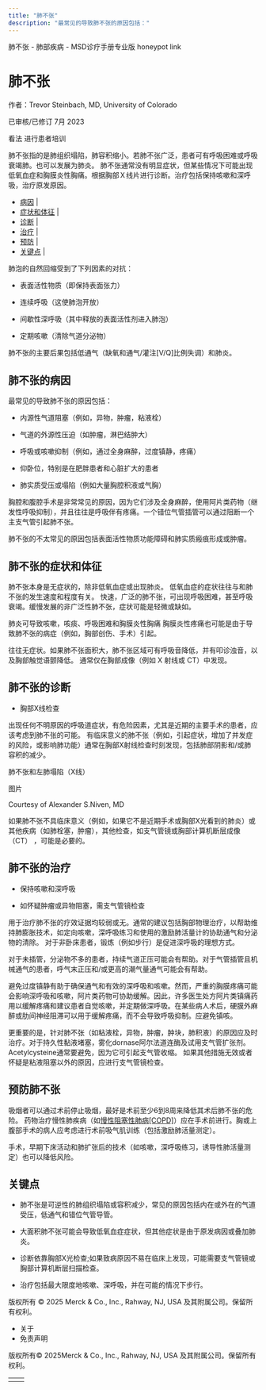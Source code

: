 ```yaml
---
title: "肺不张"
description: "最常见的导致肺不张的原因包括："
---
```


﻿肺不张 \- 肺部疾病 \- MSD诊疗手册专业版 honeypot link

# 肺不张

作者：Trevor Steinbach, MD, University of Colorado

已审核/已修订 7月 2023

看法 进行患者培训

肺不张指的是肺组织塌陷，肺容积缩小。若肺不张广泛，患者可有呼吸困难或呼吸衰竭肺。也可以发展为肺炎。 肺不张通常没有明显症状，但某些情况下可能出现低氧血症和胸膜炎性胸痛。根据胸部Ｘ线片进行诊断。治疗包括保持咳嗽和深呼吸，治疗原发原因。

- [病因](#病因_v8594177_zh) \|
- [症状和体征](#症状和体征_v8594193_zh) \|
- [诊断](#诊断_v8594198_zh) \|
- [治疗](#治疗_v8594204_zh) \|
- [预防](#预防_v8594214_zh) \|
- [关键点](#关键点_v8594217_zh) \|

肺泡的自然回缩受到了下列因素的对抗：

- 表面活性物质（即保持表面张力）

- 连续呼吸（这使肺泡开放）

- 间歇性深呼吸（其中释放的表面活性剂进入肺泡）

- 定期咳嗽（清除气道分泌物）


肺不张的主要后果包括低通气（缺氧和通气/灌注\[V/Q\]比例失调）和肺炎。

## 肺不张的病因

最常见的导致肺不张的原因包括：

- 内源性气道阻塞（例如，异物，肿瘤，粘液栓）

- 气道的外源性压迫（如肿瘤，淋巴结肿大）

- 呼吸或咳嗽抑制（例如，通过全身麻醉，过度镇静，疼痛）

- 仰卧位，特别是在肥胖患者和心脏扩大的患者

- 肺实质受压或塌陷（例如大量胸腔积液或气胸）


胸腔和腹腔手术是非常常见的原因，因为它们涉及全身麻醉，使用阿片类药物（继发性呼吸抑制），并且往往是呼吸伴有疼痛。一个错位气管插管可以通过阻断一个主支气管引起肺不张。

肺不张的不太常见的原因包括表面活性物质功能障碍和肺实质瘢痕形成或肿瘤。

## 肺不张的症状和体征

肺不张本身是无症状的，除非低氧血症或出现肺炎。 低氧血症的症状往往与和肺不张的发生速度和程度有关。 快速，广泛的肺不张，可出现呼吸困难，甚至呼吸衰竭。缓慢发展的非广泛性肺不张，症状可能是轻微或缺如。

肺炎可导致咳嗽，咳痰、呼吸困难和胸膜炎性胸痛 胸膜炎性疼痛也可能是由于导致肺不张的病症（例如，胸部创伤、手术）引起。

往往无症状。如果肺不张面积大，肺不张区域可有呼吸音降低，并有叩诊浊音，以及胸部触觉语颤降低。 通常仅在胸部成像（例如 X 射线或 CT）中发现。

## 肺不张的诊断

- 胸部X线检查


出现任何不明原因的呼吸道症状，有危险因素，尤其是近期的主要手术的患者，应该考虑到肺不张的可能。 有临床意义的肺不张（例如，引起症状，增加了并发症的风险，或影响肺功能）通常在胸部X射线检查时刻发现，包括肺部阴影和/或肺容积的减少。

肺不张和左肺塌陷（X线）



图片

Courtesy of Alexander S.Niven, MD

如果肺不张不具临床意义（例如，如果它不是近期手术或胸部X光看到的肺炎）或其他疾病（如肺栓塞，肿瘤），其他检查，如支气管镜或胸部计算机断层成像（CT） ，可能是必要的。

## 肺不张的治疗

- 保持咳嗽和深呼吸

- 如怀疑肿瘤或异物阻塞，需支气管镜检查


用于治疗肺不张的疗效证据均较弱或无。通常的建议包括胸部物理治疗，以帮助维持肺膨胀技术，如定向咳嗽，深呼吸练习和使用的激励肺活量计的协助通气和分泌物的清除。 对于非卧床患者，锻炼（例如步行）是促进深呼吸的理想方式。

对于未插管，分泌物不多的患者，持续气道正压可能会有帮助。对于气管插管且机械通气的患者，呼气末正压和/或更高的潮气量通气可能会有帮助。

避免过度镇静有助于确保通气和有效的深呼吸和咳嗽。然而，严重的胸膜疼痛可能会影响深呼吸和咳嗽，阿片类药物可协助缓解。因此，许多医生处方阿片类镇痛药用以缓解疼痛和建议患者自觉咳嗽，并定期做深呼吸。在某些病人术后，硬膜外麻醉或肋间神经阻滞可以用于缓解疼痛，而不会导致呼吸抑制。应避免镇咳。

更重要的是，针对肺不张（如粘液栓，异物，肿瘤，肿块，肺积液）的原因应及时治疗。对于持久性黏液堵塞，雾化dornase阿尔法道连酶及试用支气管扩张剂。Acetylcysteine通常要避免，因为它可引起支气管收缩。 如果其他措施无效或者怀疑是粘液阻塞以外的原因，应进行支气管镜检查。

## 预防肺不张

吸烟者可以通过术前停止吸烟，最好是术前至少6到8周来降低其术后肺不张的危险。 药物治疗慢性肺疾病（如[慢性阻塞性肺病\[COPD\]](./{EAB41B1F-0CC5-4C3E-A9D7-2629C115F50D}.html)）应在手术前进行。胸或上腹部手术的病人应考虑进行术前吸气肌训练（包括激励肺活量测定）。

手术，早期下床活动和肺扩张后的技术（如咳嗽，深呼吸练习，诱导性肺活量测定）也可以降低风险。

## 关键点

- 肺不张是可逆性的肺组织塌陷或容积减少，常见的原因包括内在或外在的气道受压，低通气和错位气管导管。

- 大面积肺不张可能会导致低氧血症症状，但其他症状是由于原发病因或叠加肺炎。

- 诊断依靠胸部X光检查;如果致病原因不易在临床上发现，可能需要支气管镜或胸部计算机断层扫描检查。

- 治疗包括最大限度地咳嗽、深呼吸，并在可能的情况下步行。




版权所有 © 2025
Merck & Co., Inc., Rahway, NJ, USA 及其附属公司。保留所有权利。

- 关于
- 免责声明

版权所有© 2025Merck & Co., Inc., Rahway, NJ, USA 及其附属公司。保留所有权利。

|     |     |
| --- | --- |
|  |  |